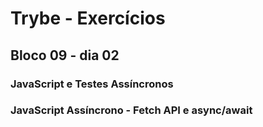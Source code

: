 # Trybe - Exercícios
## Bloco 09 - dia 02
### JavaScript e Testes Assíncronos
### JavaScript Assíncrono - Fetch API e async/await
